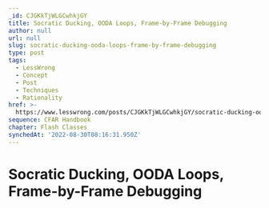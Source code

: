 ```yaml
---
_id: CJGKkTjWLGCwhkjGY
title: Socratic Ducking, OODA Loops, Frame-by-Frame Debugging
author: null
url: null
slug: socratic-ducking-ooda-loops-frame-by-frame-debugging
type: post
tags:
  - LessWrong
  - Concept
  - Post
  - Techniques
  - Rationality
href: >-
  https://www.lesswrong.com/posts/CJGKkTjWLGCwhkjGY/socratic-ducking-ooda-loops-frame-by-frame-debugging
sequence: CFAR Handbook
chapter: Flash Classes
synchedAt: '2022-08-30T08:16:31.950Z'
---
```

# Socratic Ducking, OODA Loops, Frame-by-Frame Debugging

